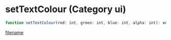 # setTextColour (Category ui)

```js
function setTextColour(red: int, green: int, blue: int, alpha: int): void
```

[filename](setTextColour_m.md ':include')